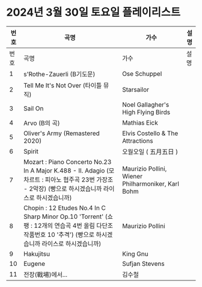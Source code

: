 # 2024년 3월 30일 토요일 플레이리스트

| 번호 | 곡명 | 가수 | 설명 |
|------|------|------|------|
| 번호 | 곡명 | 가수 | 설명 |
| 1 | s'Rothe-Zauerli (B기도문) | Ose Schuppel |  |
| 2 | Tell Me It's Not Over (타이틀 뮤직) | Starsailor |  |
| 3 | Sail On | Noel Gallagher's High Flying Birds |  |
| 4 | Arvo (B의 곡) | Mathias Eick |  |
| 5 | Oliver's Army (Remastered 2020) | Elvis Costello & The Attractions |  |
| 6 | Spirit | 오월오일 ( 五月五日 ) |  |
| 7 | Mozart : Piano Concerto No.23 In A Major K.488 - II. Adagio (모차르트 : 피아노 협주곡 23번 가장조 - 2악장) (빵으로 하시겠습니까 라이스로 하시겠습니까) | Maurizio Pollini, Wiener Philharmoniker, Karl Bohm |  |
| 8 | Chopin : 12 Etudes No.4 In C Sharp Minor Op.10 'Torrent' (쇼팽 : 12개의 연습곡 4번 올림 다단조 작품번호 10 '추격') (빵으로 하시겠습니까 라이스로 하시겠습니까) | Maurizio Pollini |  |
| 9 | Hakujitsu | King Gnu |  |
| 10 | Eugene | Sufjan Stevens |  |
| 11 | 전장(戰場)에서... | 김수철 |  |
